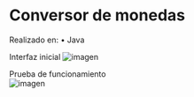 # Conversor de monedas   

Realizado en: 
• Java

Interfaz inicial 
![imagen](https://github.com/user-attachments/assets/cce3400d-f1f6-46c0-a3af-54bcc6d7fa51)


Prueba de funcionamiento  
![imagen](https://github.com/user-attachments/assets/aa2aa5c8-f5e6-46c3-96a0-9916307ec683)

